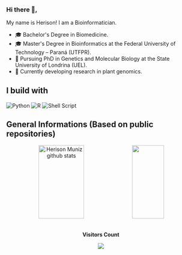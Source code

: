 ### Hi there 👋,

My name is Herison! I am a Bioinformatician.

* 🎓 Bachelor's Degree in Biomedicine.
* 🎓 Master's Degree in Bioinformatics at the Federal University of Technology – Paraná (UTFPR).
* 📖 Pursuing PhD in Genetics and Molecular Biology at the State University of Londrina (UEL).
* 🧬 Currently developing research in plant genomics.

## I build with
<div style="display: inline_block">
<img align="center" alt="Python" src="https://img.shields.io/badge/Python-14354C?style=flat&logo=python&logoColor=white" />
<img align="center" alt="R" src="https://img.shields.io/badge/R-276DC3?style=flat&logo=r&logoColor=white" />
<img align="center" alt="Shell Script" src="https://img.shields.io/badge/Shell_Script-121011?style=flat&logo=gnu-bash&logoColor=white" />
</div>

## General Informations (Based on public repositories)
<div align="center">  
  <img width="49%" height="195px" src="https://github-readme-stats.vercel.app/api?username=herisonvlm&show_icons=true&count_private=true&hide_border=true&title_color=00bfbf&icon_color=00bfbf&text_color=c9d1d9&bg_color=0d1117" alt="Herison Muniz github stats" /> 
  <img width="41%" height="195px" src="https://github-readme-stats.vercel.app/api/top-langs/?username=herisonvlm&layout=compact&hide_border=true&title_color=00bfbf&text_color=00bfbf&bg_color=0d1117" />
</div>

<div align="center">
<br><p align="center"><b>Visitors Count</b></p>  
<p align="center"><img align="center" src="https://profile-counter.glitch.me/{herisonvlm}/count.svg" /></p> 
<br></div>
